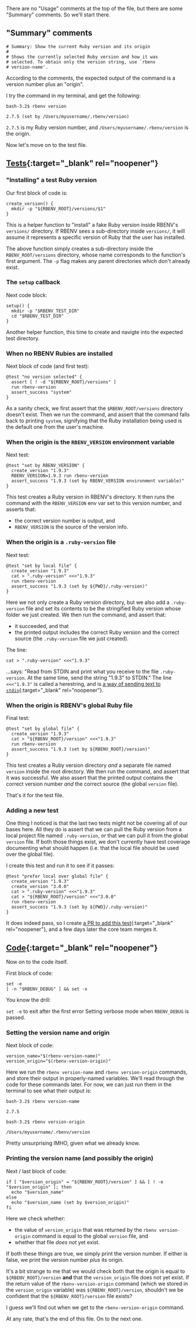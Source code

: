 There are no "Usage" comments at the top of the file, but there are some "Summary" comments.  So we'll start there.

## "Summary" comments

```
# Summary: Show the current Ruby version and its origin
#
# Shows the currently selected Ruby version and how it was
# selected. To obtain only the version string, use `rbenv
# version-name'.
```

According to the comments, the expected output of the command is a version number plus an "origin".

I try the command in my terminal, and get the following:

```
bash-3.2$ rbenv version

2.7.5 (set by /Users/myusername/.rbenv/version)
```

`2.7.5` is my Ruby version number, and `/Users/myusername/.rbenv/version` is the origin.

Now let's move on to the test file.

## [Tests](https://github.com/rbenv/rbenv/blob/c4395e58201966d9f90c12bd6b7342e389e7a4cb/test/version.bats){:target="_blank" rel="noopener"}

### "Installing" a test Ruby version

Our first block of code is:

```
create_version() {
  mkdir -p "${RBENV_ROOT}/versions/$1"
}
```

This is a helper function to "install" a fake Ruby version inside RBENV's `versions/` directory.  If RBENV sees a sub-directory inside `versions/`, it will assume it represents a specific version of Ruby that the user has installed.

The above function simply creates a sub-directory inside the `RBENV_ROOT/versions` directory, whose name corresponds to the function's first argument.  The `-p` flag makes any parent directories which don't already exist.

### The `setup` callback

Next code block:

```
setup() {
  mkdir -p "$RBENV_TEST_DIR"
  cd "$RBENV_TEST_DIR"
}
```

Another helper function, this time to create and navigte into the expected test directory.

### When no RBENV Rubies are installed

Next block of code (and first test):

```
@test "no version selected" {
  assert [ ! -d "${RBENV_ROOT}/versions" ]
  run rbenv-version
  assert_success "system"
}
```

As a sanity check, we first assert that the `$RBENV_ROOT/versions` directory doesn't exist.  Then we run the command, and assert that the command falls back to printing `system`, signifying that the Ruby installation being used is the default one from the user's machine.

### When the origin is the `RBENV_VERSION` environment variable

Next test:

```
@test "set by RBENV_VERSION" {
  create_version "1.9.3"
  RBENV_VERSION=1.9.3 run rbenv-version
  assert_success "1.9.3 (set by RBENV_VERSION environment variable)"
}
```

This test creates a Ruby version in RBENV's directory.  It then runs the command with the `RBENV_VERSION` env var set to this version number, and asserts that:

 - the correct version number is output, and
 - `RBENV_VERSION` is the source of the version info.

### When the origin is a `.ruby-version` file

Next test:

```
@test "set by local file" {
  create_version "1.9.3"
  cat > ".ruby-version" <<<"1.9.3"
  run rbenv-version
  assert_success "1.9.3 (set by ${PWD}/.ruby-version)"
}
```

Here we not only create a Ruby version directory, but we also add a `.ruby-version` file and set its contents to be the stringified Ruby version whose folder we just created.  We then run the command, and assert that:

 - it succeeded, and that
 - the printed output includes the correct Ruby version and the correct source (the `.ruby-version` file we just created).

The line:

```
cat > ".ruby-version" <<<"1.9.3"
```

...says: "Read from STDIN and print what you receive to the file `.ruby-version`.  At the same time, send the string "1.9.3" to STDIN."  The line `<<<"1.9.3"` is called a herestring, and is [a way of sending text to `stdin`](https://web.archive.org/web/20220605071257/https://askubuntu.com/questions/678915/whats-the-difference-between-and-in-bash){:target="_blank" rel="noopener"}.

### When the origin is RBENV's global Ruby file

Final test:

```
@test "set by global file" {
  create_version "1.9.3"
  cat > "${RBENV_ROOT}/version" <<<"1.9.3"
  run rbenv-version
  assert_success "1.9.3 (set by ${RBENV_ROOT}/version)"
}
```

This test creates a Ruby version directory *and* a separate file named `version` inside the root directory.  We then run the command, and assert that it was successful.  We also assert that the printed output contains the correct version number *and* the correct source (the global `version` file).

That's it for the test file.

### Adding a new test

One thing I noticed is that the last two tests might not be covering all of our bases here.  All they do is assert that we can pull the Ruby version from a local project file named `.ruby-version`, *or* that we can pull it from the global `version` file.  If both those things exist, we don't currently have test coverage documenting what should happen (i.e. that the local file should be used over the global file).

I create this test and run it to see if it passes:

```
@test "prefer local over global file" {
  create_version "1.9.3"
  create_version "3.0.0"
  cat > ".ruby-version" <<<"1.9.3"
  cat > "${RBENV_ROOT}/version" <<<"3.0.0"
  run rbenv-version
  assert_success "1.9.3 (set by ${PWD}/.ruby-version)"
}
```

It does indeed pass, so I create [a PR to add this test](https://github.com/rbenv/rbenv/pull/1456){:target="_blank" rel="noopener"}, and a few days later the core team merges it.

## [Code](https://github.com/rbenv/rbenv/blob/c4395e58201966d9f90c12bd6b7342e389e7a4cb/libexec/rbenv-version){:target="_blank" rel="noopener"}

Now on to the code itself.

First block of code:

```
set -e
[ -n "$RBENV_DEBUG" ] && set -x
```

You know the drill:

`set -e` to exit after the first error
Setting verbose mode when `RBENV_DEBUG` is passed.

### Setting the version name and origin

Next block of code:

```
version_name="$(rbenv-version-name)"
version_origin="$(rbenv-version-origin)"
```

Here we run the `rbenv version-name` and `rbenv version-origin` commands, and store their output in properly-named variables.  We'll read through the code for these commands later.  For now, we can just run them in the terminal to see what their output is:

```
bash-3.2$ rbenv version-name

2.7.5

bash-3.2$ rbenv version-origin

/Users/myusername/.rbenv/version
```

Pretty unsurprising IMHO, given what we already know.

### Printing the version name (and possibly the origin)

Next / last block of code:

```
if [ "$version_origin" = "${RBENV_ROOT}/version" ] && [ ! -e "$version_origin" ]; then
  echo "$version_name"
else
  echo "$version_name (set by $version_origin)"
fi
```

Here we check whether:

 - the value of `version_origin` that was returned by the `rbenv version-origin` command is equal to the global `version` file, and
 - whether that file *does not* yet exist.

If both these things are true, we simply print the version number.  If either is false, we print the version number *plus* its origin.

It's a bit strange to me that we would check both that the origin is equal to `${RBENV_ROOT}/version` **and** that the `version_origin` file does not yet exist.  If the return value of the `rbenv-version-origin` command (which we stored in the `version_origin` variable) was `${RBENV_ROOT}/version`, shouldn't we be confident that the `${RBENV_ROOT}/version` file exists?

I guess we'll find out when we get to the `rbenv-version-origin` command.

At any rate, that's the end of this file.  On to the next one.
